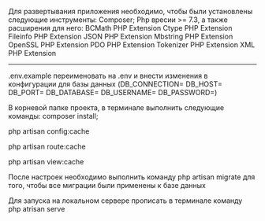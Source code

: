 Для развертывания приложения необходимо, чтобы были установлены следующие инструменты:
Composer;
Php вресии >= 7.3, а также расширения для него:
BCMath PHP Extension
Ctype PHP Extension
Fileinfo PHP Extension
JSON PHP Extension
Mbstring PHP Extension
OpenSSL PHP Extension
PDO PHP Extension
Tokenizer PHP Extension
XML PHP Extension
_______________________

.env.example переименовать на .env и внести изменения в конфигурации для базы данных (DB_CONNECTION=
DB_HOST=
DB_PORT=
DB_DATABASE=
DB_USERNAME=
DB_PASSWORD=)

В корневой папке проекта, в терминале выполнить следующие команды:
composer install;

php artisan config:cache

php artisan route:cache

php artisan view:cache

После настроек необходимо выполнить команду php artisan migrate
для того, чтобы все миграции были применены к базе данных

Для запуска на локальном сервере прописать в терминале команду php atrisan serve

